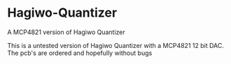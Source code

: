# Hagiwo-Quantizer
A MCP4821 version of Hagiwo Quantizer

This is a untested version of Hagiwo Quantizer with a MCP4821 12 bit DAC.
The pcb's are ordered and hopefully without bugs

